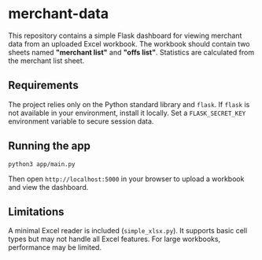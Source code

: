 # merchant-data

This repository contains a simple Flask dashboard for viewing merchant data from an uploaded Excel workbook. The workbook should contain two sheets named **"merchant list"** and **"offs list"**. Statistics are calculated from the merchant list sheet.

## Requirements

The project relies only on the Python standard library and `flask`. If `flask` is not available in your environment, install it locally.
Set a `FLASK_SECRET_KEY` environment variable to secure session data.

## Running the app

```
python3 app/main.py
```

Then open `http://localhost:5000` in your browser to upload a workbook and view the dashboard.

## Limitations

A minimal Excel reader is included (`simple_xlsx.py`). It supports basic cell types but may not handle all Excel features. For large workbooks, performance may be limited.
